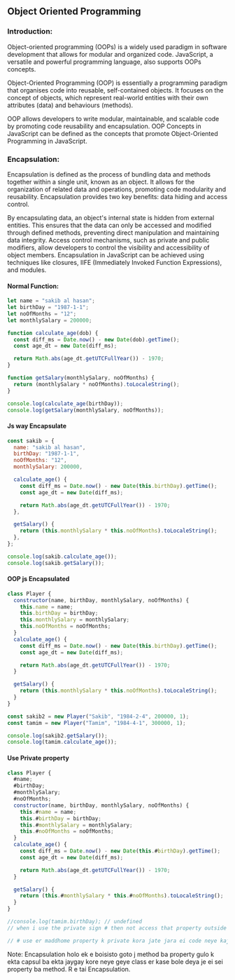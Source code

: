 ## Object Oriented Programming

### Introduction:

Object-oriented programming (OOPs) is a widely used paradigm in software development that allows for modular and organized code. JavaScript, a versatile and powerful programming language, also supports OOPs concepts.

Object-Oriented Programming (OOP) is essentially a programming paradigm that organises code into reusable, self-contained objects. It focuses on the concept of objects, which represent real-world entities with their own attributes (data) and behaviours (methods).

OOP allows developers to write modular, maintainable, and scalable code by promoting code reusability and encapsulation. OOP Concepts in JavaScript can be defined as the concepts that promote Object-Oriented Programming in JavaScript.

### Encapsulation:

Encapsulation is defined as the process of bundling data and methods together within a single unit, known as an object. It allows for the organization of related data and operations, promoting code modularity and reusability. Encapsulation provides two key benefits: data hiding and access control.

By encapsulating data, an object's internal state is hidden from external entities. This ensures that the data can only be accessed and modified through defined methods, preventing direct manipulation and maintaining data integrity. Access control mechanisms, such as private and public modifiers, allow developers to control the visibility and accessibility of object members. Encapsulation in JavaScript can be achieved using techniques like closures, IIFE (Immediately Invoked Function Expressions), and modules.

#### Normal Function:

```js
let name = "sakib al hasan";
let birthDay = "1987-1-1";
let noOfMonths = "12";
let monthlySalary = 200000;

function calculate_age(dob) {
  const diff_ms = Date.now() - new Date(dob).getTime();
  const age_dt = new Date(diff_ms);

  return Math.abs(age_dt.getUTCFullYear()) - 1970;
}

function getSalary(monthlySalary, noOfMonths) {
  return (monthlySalary * noOfMonths).toLocaleString();
}

console.log(calculate_age(birthDay));
console.log(getSalary(monthlySalary, noOfMonths));
```

#### Js way Encapsulate

```js
const sakib = {
  name: "sakib al hasan",
  birthDay: "1987-1-1",
  noOfMonths: "12",
  monthlySalary: 200000,

  calculate_age() {
    const diff_ms = Date.now() - new Date(this.birthDay).getTime();
    const age_dt = new Date(diff_ms);

    return Math.abs(age_dt.getUTCFullYear()) - 1970;
  },

  getSalary() {
    return (this.monthlySalary * this.noOfMonths).toLocaleString();
  },
};

console.log(sakib.calculate_age());
console.log(sakib.getSalary());
```

#### OOP js Encapsulated

```js
class Player {
  constructor(name, birthDay, monthlySalary, noOfMonths) {
    this.name = name;
    this.birthDay = birthDay;
    this.monthlySalary = monthlySalary;
    this.noOfMonths = noOfMonths;
  }
  calculate_age() {
    const diff_ms = Date.now() - new Date(this.birthDay).getTime();
    const age_dt = new Date(diff_ms);

    return Math.abs(age_dt.getUTCFullYear()) - 1970;
  }

  getSalary() {
    return (this.monthlySalary * this.noOfMonths).toLocaleString();
  }
}

const sakib2 = new Player("Sakib", "1984-2-4", 200000, 1);
const tamim = new Player("Tamim", "1984-4-1", 300000, 1);

console.log(sakib2.getSalary());
console.log(tamim.calculate_age());
```

#### Use Private property

```js
class Player {
  #name;
  #birthDay;
  #monthlySalary;
  #noOfMonths;
  constructor(name, birthDay, monthlySalary, noOfMonths) {
    this.#name = name;
    this.#birthDay = birthDay;
    this.#monthlySalary = monthlySalary;
    this.#noOfMonths = noOfMonths;
  }
  calculate_age() {
    const diff_ms = Date.now() - new Date(this.#birthDay).getTime();
    const age_dt = new Date(diff_ms);

    return Math.abs(age_dt.getUTCFullYear()) - 1970;
  }

  getSalary() {
    return (this.#monthlySalary * this.#noOfMonths).toLocaleString();
  }
}

//console.log(tamim.birthDay); // undefined
// when i use the private sign # then not access that property outside the class or function

// # use er maddhome property k private kora jate jara ei code neye kaj kore tara jeno ei ta follow kore kaj kore organized way te. Etar mane ei na j eta keo kono din access korte parbe na. Eta ekta organized way jeta maintain korei team player ra kaj korbe
```

Note: Encapsulation holo ek e boisisto goto j method ba property gulo k ekta capsul ba ekta jaygay kore neye geye class er kase bole deya je ei sei property ba method. R e tai Encapsulation.
